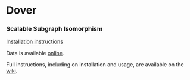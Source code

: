 # Dover 

### Scalable Subgraph Isomorphism

[Installation instructions](https://github.com/peterrodgers/dover/wiki/Installation)

Data is available [online](https://www.cs.kent.ac.uk/projects/dover/).

Full instructions, including on installation and usage, are available on the [wiki](https://github.com/peterrodgers/dover/wiki).

